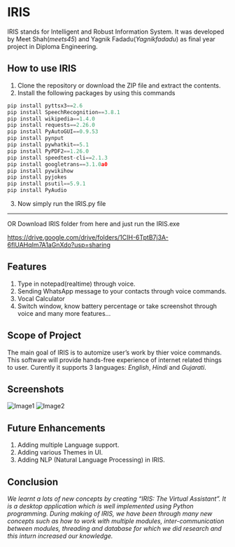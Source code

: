 # IRIS

IRIS stands for Intelligent and Robust Information System.
It was developed by Meet Shah(_meets45_) and Yagnik Fadadu(_Yagnikfadadu_) as final year project in Diploma Engineering. 

## How to use IRIS

1. Clone the repository or download the ZIP file and extract the contents.
2. Install the following packages by using this commands
```python
pip install pyttsx3==2.6
pip install SpeechRecognition==3.8.1
pip install wikipedia==1.4.0
pip install requests==2.26.0
pip install PyAutoGUI==0.9.53 
pip install pynput
pip install pywhatkit==5.1
pip install PyPDF2==1.26.0 
pip install speedtest-cli==2.1.3
pip install googletrans==3.1.0a0
pip install pywikihow
pip install pyjokes
pip install psutil==5.9.1
pip install PyAudio  
```
3. Now simply run the IRIS.py file

-----------------------------------------------------------------------------------------------------------------------------------------------------------------------
OR Download IRIS folder from here and just run the IRIS.exe

https://drive.google.com/drive/folders/1CIH-6TptB7j3A-6flUAHqIm7A1aGnXdo?usp=sharing

## Features

1. Type in notepad(realtime) through voice.
2. Sending WhatsApp message to your contacts through voice commands.
3. Vocal Calculator
4. Switch window, know battery percentage or take screenshot through voice and many more features...

## Scope of Project

The main goal of IRIS is to automize user’s work by thier voice commands. This software will provide hands-free experience of internet related things to user. Curently it supports 3 languages: _English_, _Hindi_ and _Gujarati_.

## Screenshots

![Image1](https://user-images.githubusercontent.com/94741260/185936913-dd2fc57c-46a4-4760-bbf3-8365a9834444.png)
![Image2](https://user-images.githubusercontent.com/94741260/185937076-767dcc84-4965-4743-a28f-e832e93b9e3a.png)

## Future Enhancements

1. Adding multiple Language support.
2. Adding various Themes in UI.
3. Adding NLP (Natural Language Processing) in IRIS. 

## Conclusion

_We learnt a lots of new concepts by creating “IRIS: The Virtual Assistant”. It is a desktop application which is well implemented using Python programming. During making of IRIS, we have been through many new concepts such as how to work with multiple modules, inter-communication between modules, threading and database for which we did research and this inturn increased our knowledge._
